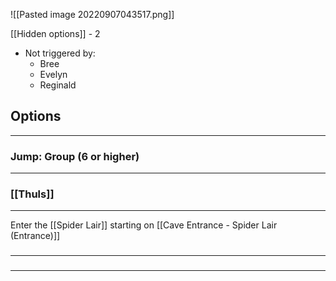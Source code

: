 ![[Pasted image 20220907043517.png]]

[[Hidden options]] - 2
- Not triggered by:
	- Bree
	- Evelyn
	- Reginald

## Options
---

### Jump: Group (6 or higher)
---


### [[Thuls]]
---
Enter the [[Spider Lair]] starting on [[Cave Entrance - Spider Lair (Entrance)]]

### 
---


### 
---

